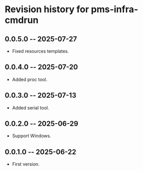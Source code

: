 # Revision history for pms-infra-cmdrun

## 0.0.5.0 -- 2025-07-27

* Fixed resources templates.

## 0.0.4.0 -- 2025-07-20

* Added proc tool.

## 0.0.3.0 -- 2025-07-13

* Added serial tool.

## 0.0.2.0 -- 2025-06-29

* Support Windows.

## 0.0.1.0 -- 2025-06-22

* First version.
